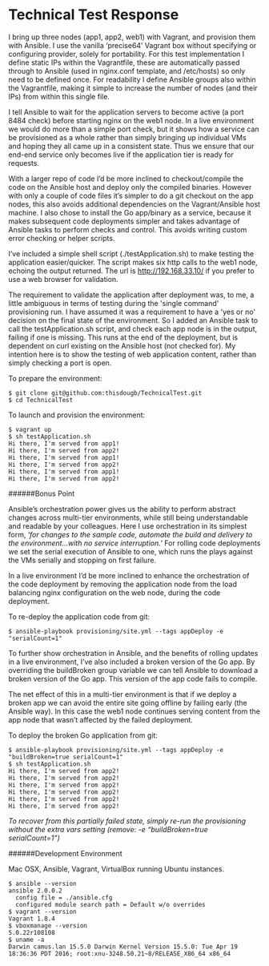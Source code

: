 # Technical Test Response

I bring up three nodes (app1, app2, web1) with Vagrant, and provision them with Ansible.   I use the vanilla ‘precise64’ Vagrant box without specifying or configuring provider, solely for portability.   For this test implementation I define static IPs within the Vagrantfile, these are automatically passed through to Ansible (used in nginx.conf template, and /etc/hosts) so only need to be defined once.   For readability I define Ansible groups also within the Vagrantfile, making it simple to increase the number of nodes (and their IPs) from within this single file.

I tell Ansible to wait for the application servers to become active (a port 8484 check) before starting nginx on the web1 node.   In a live environment we would do more than a simple port check, but it shows how a service can be provisioned as a whole rather than simply bringing up individual VMs and hoping they all came up in a consistent state.   Thus we ensure that our end-end service only becomes live if the application tier is ready for requests.

With a larger repo of code I’d be more inclined to checkout/compile the code on the Ansible host and deploy only the compiled binaries.   However with only a couple of code files it’s simpler to do a git checkout on the app nodes, this also avoids additional dependencies on the Vagrant/Ansible host machine.    I also chose to install the Go app/binary as a service, because it makes subsequent code deployments simpler and takes advantage of Ansible tasks to perform checks and control.   This avoids writing custom error checking or helper scripts.

I’ve included a simple shell script (./testApplication.sh) to make testing the application easier/quicker.   The script makes six http calls to the web1 node, echoing the output returned.   The url is http://192.168.33.10/ if you prefer to use a web browser for validation.

The requirement to validate the application after deployment was, to me, a little ambiguous in terms of testing during the 'single command' provisioning run.   I have assumed it was a requirement to have a 'yes or no' decision on the final state of the environment.   So I added an Ansible task to call the testApplication.sh script, and check each app node is in the output, failing if one is missing.  This runs at the end of the deployment, but is dependent on curl existing on the Ansible host (not checked for).   My intention here is to show the testing of web application content, rather than simply checking a port is open.

To prepare the environment:
```
$ git clone git@github.com:thisdougb/TechnicalTest.git
$ cd TechnicalTest
```

To launch and provision the environment:
```
$ vagrant up
$ sh testApplication.sh
Hi there, I'm served from app1!
Hi there, I'm served from app2!
Hi there, I'm served from app1!
Hi there, I'm served from app2!
Hi there, I'm served from app1!
Hi there, I'm served from app2!
```


######Bonus Point

Ansible’s orchestration power gives us the ability to perform abstract changes across multi-tier environments, while still being understandable and readable by your colleagues.   Here I use orchestration in its simplest form, ‘*for changes to the sample code, automate the build and delivery to the environment…with no service interruption.*’   For rolling code deployments we set the serial execution of Ansible to one, which runs the plays against the VMs serially and stopping on first failure.

In a live environment I’d be more inclined to enhance the orchestration of the code deployment by removing the application node from the load balancing nginx configuration on the web node, during the code deployment.

To re-deploy the application code from git: 
```
$ ansible-playbook provisioning/site.yml --tags appDeploy -e "serialCount=1"
```
To further show orchestration in Ansible, and the benefits of rolling updates in a live environment, I’ve also included a broken version of the Go app.   By overriding the buildBroken group variable we can tell Ansible to download a broken version of the Go app.   This version of the app code fails to compile.

The net effect of this in a multi-tier environment is that if we deploy a broken app we can avoid the entire site going offline by failing early (the Ansible way).  In this case the web1 node continues serving content from the app node that wasn’t affected by the failed deployment.

To deploy the broken Go application from git:
```
$ ansible-playbook provisioning/site.yml --tags appDeploy -e "buildBroken=true serialCount=1"
$ sh testApplication.sh
Hi there, I'm served from app2!
Hi there, I'm served from app2!
Hi there, I'm served from app2!
Hi there, I'm served from app2!
Hi there, I'm served from app2!
Hi there, I'm served from app2!
```
*To recover from this partially failed state, simply re-run the provisioning without the extra vars setting (remove: -e “buildBroken=true serialCount=1”)*

######Development Environment

Mac OSX, Ansible, Vagrant, VirtualBox running Ubuntu instances.
```
$ ansible --version
ansible 2.0.0.2
  config file = ./ansible.cfg
  configured module search path = Default w/o overrides
$ vagrant --version
Vagrant 1.8.4
$ vboxmanage --version
5.0.22r108108
$ uname -a
Darwin camus.lan 15.5.0 Darwin Kernel Version 15.5.0: Tue Apr 19 18:36:36 PDT 2016; root:xnu-3248.50.21~8/RELEASE_X86_64 x86_64
```
